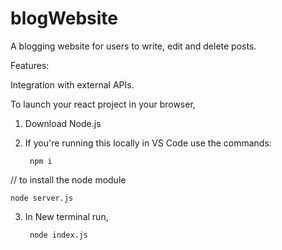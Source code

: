 # blogWebsite
A blogging website for users to write, edit and delete posts.

Features:

Integration with external APIs.

To launch your react project in your browser,

1. Download Node.js

2. If you're running this locally in VS Code use the commands:

        npm i

// to install the node module

    node server.js

3. In New terminal run,

        node index.js
